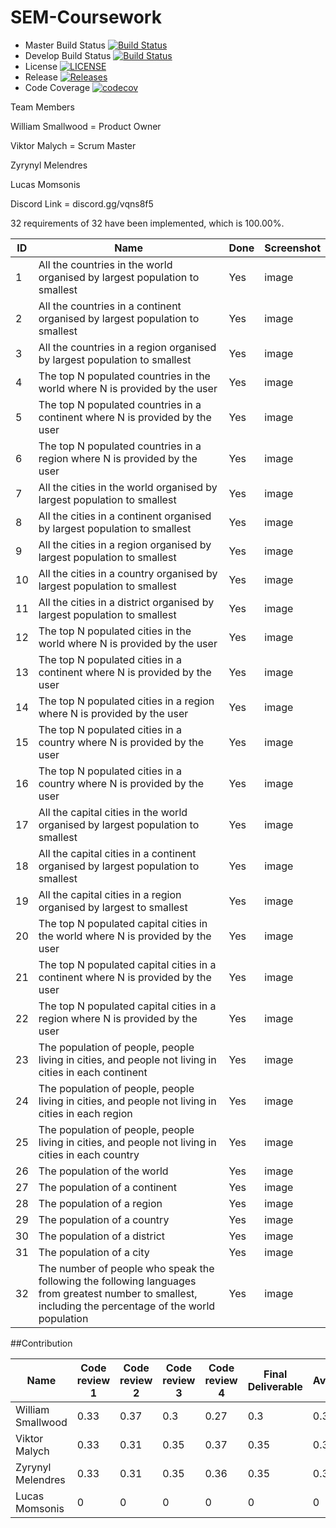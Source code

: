 # SEM-Coursework

- Master Build Status [![Build Status](https://travis-ci.org/Zynpai/SEM-Coursework.svg?branch=master)](https://travis-ci.org/Zynpai/SEM-Coursework)
- Develop Build Status [![Build Status](https://travis-ci.org/Zynpai/SEM-Coursework.svg?branch=develop)](https://travis-ci.org/Zynpai/SEM-Coursework)
- License [![LICENSE](https://img.shields.io/github/license/Zynpai/SEM-coursework.svg?style=flat-square)](https://github.com/Zynpai/SEM-Coursework/tree/master/LICENSE)
- Release [![Releases](https://img.shields.io/github/release/Zynpai/SEM-Coursework/all.svg?style=flat-square)](https://github.com/Zynpai/SEM-Courswork/releases)
- Code Coverage [![codecov](https://codecov.io/gh/VMalych/sem/branch/master/graph/badge.svg)](https://codecov.io/gh/Zynpai/SEM-Coursework)

Team Members

William Smallwood = Product Owner

Viktor Malych = Scrum Master

Zyrynyl Melendres

Lucas Momsonis

Discord Link = discord.gg/vqns8f5


32 requirements of 32 have been implemented, which is 100.00%.

ID | Name | Done | Screenshot
---|------|------|-----------
1 | All the countries in the world organised by largest population to smallest | Yes | image
2 | All the countries in a continent organised by largest population to smallest | Yes | image
3 | All the countries in a region organised by largest population to smallest | Yes | image
4 | The top N populated countries in the world where N is provided by the user | Yes | image
5 | The top N populated countries in a continent where N is provided by the user | Yes | image
6 | The top N populated countries in a region where N is provided by the user | Yes | image
7 | All the cities in the world organised by largest population to smallest | Yes | image
8 | All the cities in a continent organised by largest population to smallest | Yes | image
9 | All the cities in a region organised by largest population to smallest | Yes | image
10 | All the cities in a country organised by largest population to smallest | Yes | image
11 | All the cities in a district organised by largest population to smallest | Yes | image
12 | The top N populated cities in the world where N is provided by the user | Yes | image
13 | The top N populated cities in a continent where N is provided by the user | Yes | image
14 | The top N populated cities in a region where N is provided by the user | Yes | image
15 | The top N populated cities in a country where N is provided by the user | Yes | image
16 | The top N populated cities in a country where N is provided by the user | Yes | image
17 | All the capital cities in the world organised by largest population to smallest | Yes | image
18 | All the capital cities in a continent organised by largest population to smallest | Yes | image
19 | All the capital cities in a region organised by largest to smallest | Yes | image
20 | The top N populated capital cities in the world where N is provided by the user | Yes | image
21 | The top N populated capital cities in a continent where N is provided by the user | Yes | image
22 | The top N populated capital cities in a region where N is provided by the user | Yes | image
23 | The population of people, people living in cities, and people not living in cities in each continent | Yes | image
24 | The population of people, people living in cities, and people not living in cities in each region | Yes | image
25 | The population of people, people living in cities, and people not living in cities in each country | Yes | image
26 | The population of the world | Yes | image
27 | The population of a continent | Yes | image
28 | The population of a region | Yes | image
29 | The population of a country | Yes | image
30 | The population of a district | Yes | image
31 | The population of a city | Yes | image
32 | The number of people who speak the following the following languages from greatest number to smallest, including the percentage of the world population | Yes | image


##Contribution

Name | Code review 1 | Code review 2 | Code review 3 | Code review 4 | Final Deliverable | Average 
-----|---------------|---------------|---------------|---------------|-------------------|---------
William Smallwood | 0.33 | 0.37 | 0.3 | 0.27 | 0.3 | 0.31
Viktor Malych | 0.33 | 0.31 | 0.35 | 0.37 | 0.35 | 0.35
Zyrynyl Melendres | 0.33 | 0.31 | 0.35 | 0.36 | 0.35 | 0.34
Lucas Momsonis | 0 | 0 | 0 | 0 | 0 | 0 
